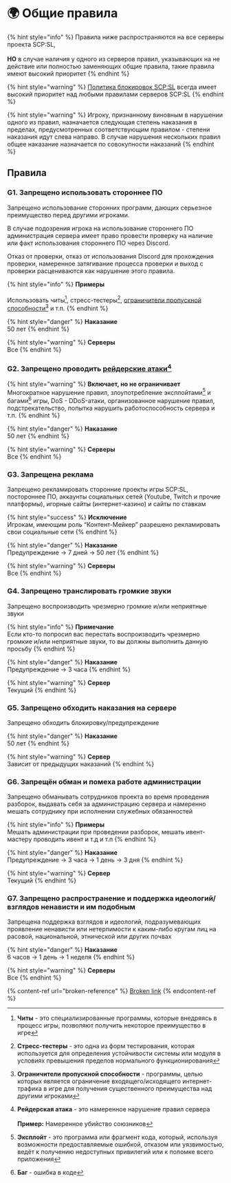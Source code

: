 # 🌍 Общие правила

{% hint style="info" %}
Правила ниже распространяются на все серверы проекта SCP:SL,\
\
**НО** в случае наличия у одного из серверов правил, указывающих на не действие или полностью заменяющих общие правила, такие правила имеют высокий приоритет
{% endhint %}

{% hint style="warning" %}
[Политика блокировок SCP:SL](https://scpslgame.com/Ban_Policy.pdf) всегда имеет высокий приоритет над любыми правилами серверов SCP:SL
{% endhint %}

{% hint style="warning" %}
Игроку, признанному виновным в нарушении одного из правил, назначается следующая степень наказания в пределах, предусмотренных соответствующим правилом - степени наказания идут слева направо. В случае нарушения нескольких правил общее наказание назначается по совокупности наказаний
{% endhint %}

## Правила

### G1. Запрещено использовать стороннее ПО

Запрещено использование сторонних программ, дающих серьезное преимущество перед другими игроками.

В случае подозрения игрока на использование стороннего ПО администрация сервера имеет право провести проверку на наличие или факт использования стороннего ПО через Discord.

Отказ от проверки, отказ от использования Discord для прохождения проверки, намеренное затягивание процесса проверки и выход с проверки расцениваются как нарушение этого правила.

{% hint style="info" %}
**Примеры**\
\
Использовать читы[^1], стресс-тестеры[^2], [ограничители пропускной способности](#user-content-fn-3)[^3] и т.п.
{% endhint %}

{% hint style="danger" %}
**Наказание**\
50 лет
{% endhint %}

{% hint style="warning" %}
**Серверы**\
Все
{% endhint %}

### G2. Запрещено проводить [рейдерские атаки](#user-content-fn-4)[^4]

{% hint style="warning" %}
**Включает, но не ограничивает**\
Многократное нарушение правил, злоупотребление эксплойтами[^5] и багами[^6] игры, DoS - DDoS-атаки, организованное нарушение правил, подстрекательство, попытка нарушить работоспособность сервера и т.п.
{% endhint %}

{% hint style="danger" %}
**Наказание**\
50 лет
{% endhint %}

{% hint style="warning" %}
**Серверы**\
Все
{% endhint %}

### G3. Запрещена реклама

Запрещено рекламировать сторонние проекты игры SCP:SL, постороннее ПО, аккаунты социальных сетей (Youtube, Twitch и прочие платформы), игорные сайты (интернет-казино) и сайты по ставкам

{% hint style="success" %}
**Исключение**\
Игрокам, имеющим роль “Контент-Мейкер” разрешено рекламировать свои социальные сети
{% endhint %}

{% hint style="danger" %}
**Наказание**\
Предупреждение -> 7 дней -> 50 лет
{% endhint %}

{% hint style="warning" %}
**Серверы**\
Все
{% endhint %}

### G4. Запрещено транслировать громкие звуки

Запрещено воспроизводить чрезмерно громкие и/или неприятные звуки

{% hint style="info" %}
**Примечание**\
Если кто-то попросил вас перестать воспроизводить чрезмерно громкие и/или неприятные звуки, то вы должны выполнить данную просьбу
{% endhint %}

{% hint style="danger" %}
**Наказание**\
Предупреждение -> 3 часа
{% endhint %}

{% hint style="warning" %}
**Сервер**\
Текущий
{% endhint %}

### G5. Запрещено обходить наказания на сервере

Запрещено обходить блокировку/предупреждение

{% hint style="danger" %}
**Наказание**\
50 лет
{% endhint %}

{% hint style="warning" %}
**Сервер**\
Зависит от предыдущих наказаний
{% endhint %}

### G6. Запрещён обман и помеха работе администрации

Запрещено обманывать сотрудников проекта во время проведения разборок, выдавать себя за администрацию сервера и намеренно мешать сотруднику при исполнении служебных обязанностей

{% hint style="info" %}
**Примеры**\
Мешать администрации при проведении разборок, мешать ивент-мастеру проводить ивент и т.д и т.п
{% endhint %}

{% hint style="danger" %}
**Наказание**\
Предупреждение -> 3 часа -> 1 день -> 3 дня
{% endhint %}

{% hint style="warning" %}
**Сервер**\
Текущий
{% endhint %}

### G7. Запрещено распространение и поддержка идеологий/взглядов ненависти и им подобным

Запрещена поддержка взглядов и идеологий, подразумевающих проявление ненависти или нетерпимости к каким-либо кругам лиц на расовой, национальной, этнической или других почвах

{% hint style="danger" %}
**Наказание**\
6 часов -> 1 день -> 1 неделя
{% endhint %}

{% hint style="warning" %}
**Серверы**\
Все
{% endhint %}

{% content-ref url="broken-reference" %}
[Broken link](broken-reference)
{% endcontent-ref %}

[^1]: **Читы** - это специализированные программы, которые внедряясь в процесс игры, позволяют получить некоторое преимущество в игре

[^2]: **Стресс-тестеры** - это одна из форм тестирования, которая используется для определения устойчивости системы или модуля в условиях превышения пределов нормального функционирования

[^3]: **Ограничители пропускной способности** - программы, целью которых является ограничение входящего/исходящего интернет-трафика в игре для получения существенного преимущества над другими игроками

[^4]: **Рейдерская атака** - это намеренное нарушение правил сервера\
    \
    **Пример:** Намеренное убийство союзников

[^5]: **Эксплойт** - это программа или фрагмент кода, который, используя возможности предоставляемые ошибкой, отказом или уязвимостью, ведёт к получению недоступных привилегий или к поломке всего приложения

[^6]: **Баг** - ошибка в коде
